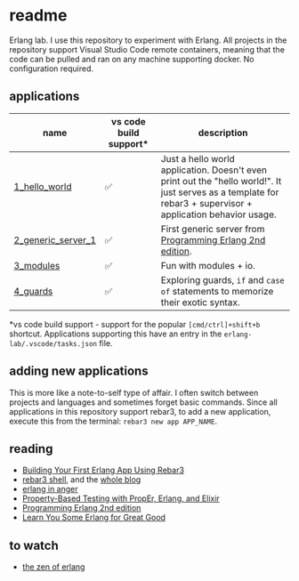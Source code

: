 # readme

Erlang lab. I use this repository to experiment with Erlang. All projects in the repository support Visual Studio Code remote containers, meaning that the code can be pulled and ran on any machine supporting docker. No configuration required.

## applications

| name | vs code build support\* | description |
| --- | --- | --- |
| [1_hello_world](./1_hello_world/) | :white_check_mark: | Just a hello world application. Doesn't even print out the "hello world!". It just serves as a template for rebar3 + supervisor + application behavior usage. |
| [2_generic_server_1](./2_generic_server_1/) | :white_check_mark: | First generic server from [Programming Erlang 2nd edition](https://pragprog.com/titles/jaerlang2/programming-erlang-2nd-edition/). |
| [3_modules](./3_modules/modules/) | :white_check_mark: | Fun with modules + io. |
| [4_guards](./4_guards/guards/) | :white_check_mark: | Exploring guards, `if` and `case of` statements to memorize their exotic syntax. |

\*vs code build support - support for the popular `[cmd/ctrl]+shift+b` shortcut. Applications supporting this have an entry in the `erlang-lab/.vscode/tasks.json` file.

## adding new applications

This is more like a note-to-self type of affair. I often switch between projects and languages and sometimes forget basic commands. Since all applications in this repository support rebar3, to add a new application, execute this from the terminal: `rebar3 new app APP_NAME`.

## reading

* [Building Your First Erlang App Using Rebar3](https://medium.com/erlang-central/building-your-first-erlang-app-using-rebar3-25f40b109aad)
* [rebar3 shell](https://ferd.ca/rebar3-shell.html), and the [whole blog](https://ferd.ca/)
* [erlang in anger](https://www.erlang-in-anger.com/)
* [Property-Based Testing with PropEr, Erlang, and Elixir](https://pragprog.com/titles/fhproper/property-based-testing-with-proper-erlang-and-elixir/)
* [Programming Erlang 2nd edition](https://pragprog.com/titles/jaerlang2/programming-erlang-2nd-edition/)
* [Learn You Some Erlang for Great Good](https://learnyousomeerlang.com/)

## to watch

* [the zen of erlang](https://youtu.be/4ZIPijEqrNI)
